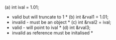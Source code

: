 (a) int ival = 1.01;
* valid but will truncate to 1 *
(b) int &rval1 = 1.01;
* invalid - must be an object *
(c) int &rval2 = ival;
* valid - will point to ival *
(d) int &rval3;
* invalid as reference must be initalised *
